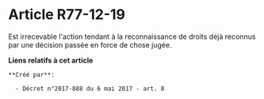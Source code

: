 # Article R77-12-19

Est irrecevable l'action tendant à la reconnaissance de droits déjà reconnus par une décision passée en force de chose jugée.

**Liens relatifs à cet article**

	**Créé par**:

	  - Décret n°2017-888 du 6 mai 2017 - art. 8
